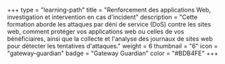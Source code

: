 +++
type = "learning-path"
title = "Renforcement des applications Web, investigation et intervention en cas d'incident"
description = "Cette formation aborde les attaques par déni de service (DoS) contre les sites web, comment protéger vos applications web ou celles de vos bénéficiaires, ainsi que la collecte et l'analyse des journaux de sites web pour détecter les tentatives d'attaques."
weight = 6
thumbnail = "6"
icon = "gateway-guardian"
badge = "Gateway Guardian"
color = "#BDB4FE"
+++